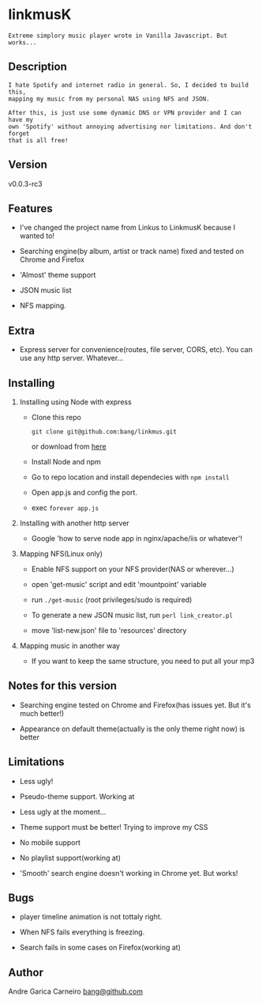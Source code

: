 # linkmusK
	Extreme simplory music player wrote in Vanilla Javascript. But works... 

## Description

	I hate Spotify and internet radio in general. So, I decided to build this, 
	mapping my music from my personal NAS using NFS and JSON.

	After this, is just use some dynamic DNS or VPN provider and I can have my 
	own 'Spotify' without annoying advertising nor limitations. And don't forget 
	that is all free!
	
## Version

v0.0.3-rc3

## Features

* I've changed the project name from Linkus to LinkmusK because I wanted to!

* Searching engine(by album, artist or track name) fixed and tested on Chrome and Firefox

* 'Almost' theme support

* JSON music list

* NFS mapping. 

## Extra

* Express server for convenience(routes, file server, CORS, etc). You can use any http server. Whatever...


## Installing


1. Installing using Node with express

	* Clone this repo
		
		`git clone git@github.com:bang/linkmus.git`

		or download from [here](https://github.com/bang/linkmus/archive/master.zip)

	* Install Node and npm

	* Go to repo location and install dependecies with `npm install`

	* Open app.js and config the port. 

	* exec `forever app.js`


2. Installing with another http server

	* Google 'how to serve node app in nginx/apache/iis or whatever'! 


3. Mapping NFS(Linux only)

	* Enable NFS support on your NFS provider(NAS or wherever...)

	* open 'get-music' script and edit 'mountpoint' variable

	* run `./get-music` (root privileges/sudo is required)

	* To generate a new JSON music list, run `perl link_creator.pl`

	* move 'list-new.json' file to 'resources' directory

4. Mapping music in another way
	
	* If you want to keep the same structure, you need to put all your mp3
	 
## Notes for this version

* Searching engine tested on Chrome and Firefox(has issues yet. But it's much better!)

* Appearance on default theme(actually is the only theme right now) is better


## Limitations

* Less ugly!

* Pseudo-theme support. Working at

* Less ugly at the moment... 

* Theme support must be better! Trying to improve my CSS

* No mobile support

* No playlist support(working at)

* 'Smooth' search engine doesn't working in Chrome yet. But works!

## Bugs

* player timeline animation is not tottaly right.

* When NFS fails everything is freezing. 

* Search fails in some cases on Firefox(working at)


## Author

Andre Garica Carneiro bang@github.com




